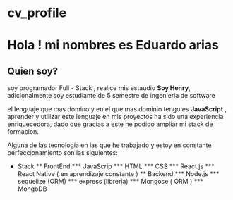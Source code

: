# cv_profile

# Hola ! mi nombres es Eduardo arias

## Quien soy? 

soy programador Full - Stack , realice mis estaudio **Soy Henry**, adicionalmente soy estudiante de 5 semestre de ingenieria de software 

el lenguaje que mas domino y en el que mas dominio tengo es **JavaScript** , aprender y utilizar este lenguaje en mis proyectos ha sido una experiencia enriquecedora, dado que gracias a este he podido ampliar mi stack de formacion.

Alguna de las tecnologia en las que he trabajado y estoy en constante perfeccionamiento son las siguientes:
* Stack 
  ** FrontEnd
    *** JavaScrip
    *** HTML
    *** CSS
    *** React.js
    *** React Native ( en aprendizaje constante ) 
 ** Backend
    *** Node.js 
    *** sequelize (ORM) 
    *** express (libreria)
    *** Mongose ( ORM ) 
    *** MongoDB
    
  
 

